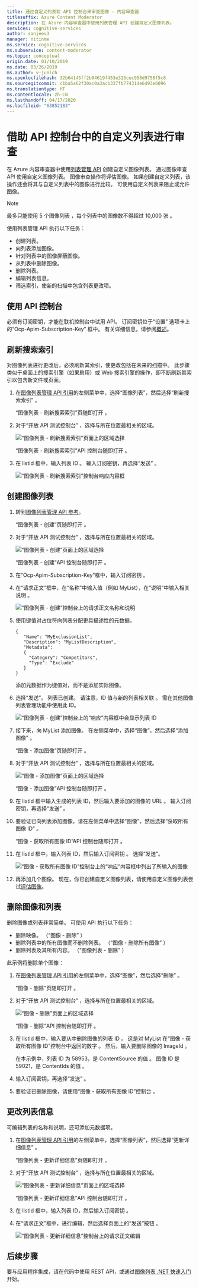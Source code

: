 ```yaml
---
title: 通过自定义列表和 API 控制台来审查图像 - 内容审查器
titlesuffix: Azure Content Moderator
description: 在 Azure 内容审查器中使用列表管理 API 创建自定义图像列表。
services: cognitive-services
author: sanjeev3
manager: nitinme
ms.service: cognitive-services
ms.subservice: content-moderator
ms.topic: conceptual
origin.date: 01/10/2019
ms.date: 03/26/2019
ms.author: v-junlch
ms.openlocfilehash: 32b64145ff2b04619f453e315cec958d9758f5c8
ms.sourcegitcommit: c1ba5a62f30ac0a3acb337fb77431de6493e6096
ms.translationtype: HT
ms.contentlocale: zh-CN
ms.lasthandoff: 04/17/2020
ms.locfileid: "63852183"
---
```

# <a name="moderate-with-custom-image-lists-in-the-api-console"></a>借助 API 控制台中的自定义列表进行审查

在 Azure 内容审查器中使用[列表管理 API](https://dev.cognitive.azure.cn/docs/services/57cf755e3f9b070c105bd2c2/operations/57cf755e3f9b070868a1f672) 创建自定义图像列表。 通过图像审查 API 使用自定义图像列表。 图像审查操作将评估图像。 如果创建自定义列表，该操作还会将其与自定义列表中的图像进行比较。 可使用自定义列表来阻止或允许图像。

> [!NOTE]
> 最多只能使用 5 个图像列表  ，每个列表中的图像数不得超过 10,000 张  。
>

使用列表管理 API 执行以下任务：

- 创建列表。
- 向列表添加图像。
- 针对列表中的图像屏蔽图像。
- 从列表中删除图像。
- 删除列表。
- 编辑列表信息。
- 筛选索引，使新的扫描中包含列表更改项。

## <a name="use-the-api-console"></a>使用 API 控制台
必须有订阅密钥，才能在联机控制台中试用 API。 订阅密钥位于“设置”  选项卡上的“Ocp-Apim-Subscription-Key”  框中。 有关详细信息，请参阅[概述](overview.md)。

## <a name="refresh-search-index"></a>刷新搜索索引

对图像列表进行更改后，必须刷新其索引，使更改包括在未来的扫描中。 此步骤类似于桌面上的搜索引擎（如果启用）或 Web 搜索引擎的操作，即不断刷新其索引以包含新文件或页面。

1. 在[图像列表管理 API 引用](https://dev.cognitive.azure.cn/docs/services/57cf755e3f9b070c105bd2c2/operations/57cf755e3f9b070868a1f672)的左侧菜单中，选择“图像列表”，然后选择“刷新搜索索引”   。

   “图像列表 - 刷新搜索索引”页随即打开  。

2. 对于“开放 API 测试控制台”  ，选择与所在位置最相关的区域。 
 
    ![“图像列表 - 刷新搜索索引”页面上的区域选择](images/test-drive-region.png)

    “图像列表 - 刷新搜索索引”API 控制台随即打开  。

3. 在 listId 框中，输入列表 ID  。 输入订阅密钥，再选择“发送”  。

   ![“图像列表 - 刷新搜索索引”控制台响应内容框](images/try-image-list-refresh-1.png)


## <a name="create-an-image-list"></a>创建图像列表

1. 转到[图像列表管理 API 参考](https://dev.cognitive.azure.cn/docs/services/57cf755e3f9b070c105bd2c2/operations/57cf755e3f9b070868a1f672)。

   “图像列表 - 创建”页随即打开  。 

3. 对于“开放 API 测试控制台”  ，选择与所在位置最相关的区域。

   ![“图像列表 - 创建”页面上的区域选择](images/test-drive-region.png)

   “图像列表 - 创建”API 控制台随即打开  。
 
4. 在“Ocp-Apim-Subscription-Key”框中，输入订阅密钥  。

5. 在“请求正文”框中，在“名称”中输入值（例如 MyList），在“说明”中输入相关说明    。

   ![“图像列表 - 创建”控制台上的请求正文名称和说明](images/try-terms-list-create-1.png)

6. 使用键值对占位符向列表分配更具描述性的元数据。

       {
          "Name": "MyExclusionList",
          "Description": "MyListDescription",
          "Metadata": 
          {
            "Category": "Competitors",
            "Type": "Exclude"
          }
       }

   添加元数据作为键值对，而不是添加实际图像。
 
7. 选择“发送”。  列表已创建。 请注意，ID 值与新的列表相关联  。 需在其他图像列表管理功能中使用此 ID。

   ![“图像列表 - 创建”控制台上的“响应”内容框中会显示列表 ID](images/try-terms-list-create-2.png)
 
8. 接下来，向 MyList 添加图像。 在左侧菜单中，选择“图像”，然后选择“添加图像”   。

   “图像 - 添加图像”页随即打开  。 

9. 对于“开放 API 测试控制台”  ，选择与所在位置最相关的区域。

   ![“图像 - 添加图像”页面上的区域选择](images/test-drive-region.png)

   “图像 - 添加图像”API 控制台随即打开  。
 
10. 在 listId 框中输入生成的列表 ID，然后输入要添加的图像的 URL  。 输入订阅密钥，再选择“发送”  。

11. 要验证已向列表添加图像，请在左侧菜单中选择“图像”，然后选择“获取所有图像 ID”   。

    “图像 - 获取所有图像 ID”API 控制台随即打开  。
  
12. 在 listId 框中，输入列表 ID，然后输入订阅密钥  。 选择“发送”。 

    ![“图像 - 获取所有图像 ID”控制台上的“响应”内容框中列出了所输入的图像](images/try-image-list-create-11.png)
 
10. 再添加几个图像。 现在，你已创建自定义图像列表，请使用自定义图像列表尝试[评估图像](try-image-api.md)。 

## <a name="delete-images-and-lists"></a>删除图像和列表

删除图像或列表非常简单。 可使用 API 执行以下任务：

- 删除映像。 （“图像 - 删除”  ）
- 删除列表中的所有图像而不删除列表。 （“图像 - 删除所有图像”  ）
- 删除列表及其所有内容。 （“图像列表 - 删除”  ）

此示例将删除单个图像：

1. 在[图像列表管理 API 引用](https://dev.cognitive.azure.cn/docs/services/57cf755e3f9b070c105bd2c2/operations/57cf755e3f9b070868a1f672)的左侧菜单中，选择“图像”，然后选择“删除”   。 

   “图像 - 删除”页随即打开  。

2. 对于“开放 API 测试控制台”  ，选择与所在位置最相关的区域。 

   ![“图像 - 删除”页面上的区域选择](images/test-drive-region.png)
 
   “图像 - 删除”API 控制台随即打开  。
 
3. 在 listId 框中，输入要从中删除图像的列表 ID  。  这是对 MyList 在“图像 - 获取所有图像 ID”控制台中返回的数字  。 然后，输入要删除图像的 ImageId  。 

    在本示例中，列表 ID 为 58953，是 ContentSource 的值   。 图像 ID 是 59021，是 ContentIds 的值   。

4. 输入订阅密钥，再选择“发送”  。

5. 要验证已删除图像，请使用“图像 - 获取所有图像 ID”控制台  。
 
## <a name="change-list-information"></a>更改列表信息

可编辑列表的名称和说明，还可添加元数据项。

1. 在[图像列表管理 API 引用](https://dev.cognitive.azure.cn/docs/services/57cf755e3f9b070c105bd2c2/operations/57cf755e3f9b070868a1f672)的左侧菜单中，选择“图像列表”，然后选择“更新详细信息”   。 

   “图像列表 - 更新详细信息”页随即打开  。

2. 对于“开放 API 测试控制台”  ，选择与所在位置最相关的区域。  

    ![“图像列表 - 更新详细信息”页面上的区域选择](images/test-drive-region.png)

    “图像列表 - 更新详细信息”API 控制台随即打开  。
 
3. 在 listId 框中，输入列表 ID，然后输入订阅密钥  。

4. 在“请求正文”框中，进行编辑，然后选择页面上的“发送”按钮   。

   ![“图像列表 - 更新详细信息”控制台上的请求正文编辑](images/try-terms-list-change-1.png)
 

## <a name="next-steps"></a>后续步骤

要与应用程序集成，请在代码中使用 REST API，或通过[图像列表 .NET 快速入门](image-lists-quickstart-dotnet.md)开始。

<!-- Update_Description: wording update -->